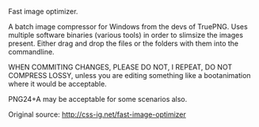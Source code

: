 Fast image optimizer.

A batch image compressor for Windows from the devs of TruePNG.
Uses multiple software binaries (various tools) in order to slimsize the images present.
Either drag and drop the files or the folders with them into the commandline.

WHEN COMMITING CHANGES, PLEASE DO NOT, I REPEAT, DO NOT COMPRESS LOSSY, unless you are editing
something like a bootanimation where it would be acceptable.

PNG24+A may be acceptable for some scenarios also.

Original source: http://css-ig.net/fast-image-optimizer